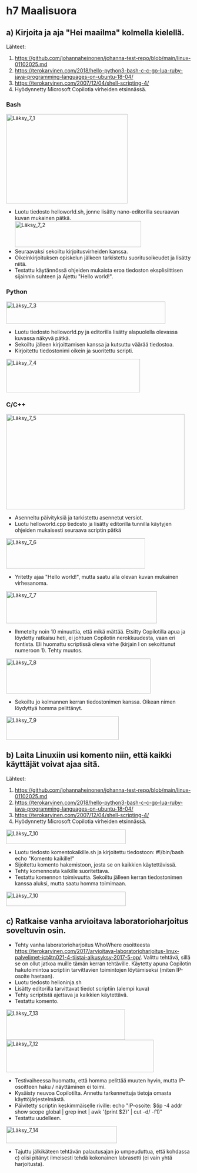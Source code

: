 # h7 Maalisuora

## a) Kirjoita ja aja "Hei maailma" kolmella kielellä.

Lähteet:
1. https://github.com/johannaheinonen/johanna-test-repo/blob/main/linux-01102025.md
2. https://terokarvinen.com/2018/hello-python3-bash-c-c-go-lua-ruby-java-programming-languages-on-ubuntu-18-04/
3. https://terokarvinen.com/2007/12/04/shell-scripting-4/
4. Hyödynnetty Microsoft Copilotia virheiden etsinnässä.

### Bash

<img width="330" height="243" alt="Läksy_7_1" src="https://github.com/user-attachments/assets/10a9e827-4fd2-4e35-8fb8-1c0abc486758" />

- Luotu tiedosto helloworld.sh, jonne lisätty nano-editorilla seuraavan kuvan mukainen pätkä. <img width="343" height="71" alt="Läksy_7_2" src="https://github.com/user-attachments/assets/d0934102-dd9a-408b-a281-bb33537e614c" />
- Seuraavaksi sekoiltu kirjoitusvirheiden kanssa.
- Oikeinkirjoituksen opiskelun jälkeen tarkistettu suoritusoikeudet ja lisätty niitä.
- Testattu käytännössä ohjeiden mukaista eroa tiedoston eksplisiittisen sijainnin suhteen ja Ajettu "Hello world!".

### Python

<img width="433" height="60" alt="Läksy_7_3" src="https://github.com/user-attachments/assets/8d534b77-e301-45ec-b7db-08326e1fff69" />

- Luotu tiedosto helloworld.py ja editorilla lisätty alapuolella olevassa kuvassa näkyvä pätkä.
- Sekoiltu jälleen kirjoittamisen kanssa ja kutsuttu väärää tiedostoa.
- Kirjoitettu tiedostonimi oikein ja suoritettu scripti.
  
<img width="364" height="91" alt="Läksy_7_4" src="https://github.com/user-attachments/assets/cb2fed46-7eb3-49ab-8ace-b583fe269283" />

### C/C++

<img width="485" height="259" alt="Läksy_7_5" src="https://github.com/user-attachments/assets/6e8ed446-e9b1-43ff-a697-95a3b694bd2f" />

- Asenneltu päivityksiä ja tarkistettu asennetut versiot.
- Luotu helloworld.cpp tiedosto ja lisätty editorilla tunnilla käytyjen ohjeiden mukaisesti seuraava scriptin pätkä

<img width="378" height="82" alt="Läksy_7_6" src="https://github.com/user-attachments/assets/84b1b78e-788d-4a95-ae9f-fa3dca13b82d" />

- Yritetty ajaa "Hello world!", mutta saatu alla olevan kuvan mukainen virhesanoma.

<img width="410" height="87" alt="Läksy_7_7" src="https://github.com/user-attachments/assets/2fedc42b-fad3-4f9d-a6e2-de5ac81db41e" />

- Ihmetelty noin 10 minuuttia, että mikä mättää. Etsitty Copilotilla apua ja löydetty ratkaisu heti, ei johtuen Copilotin nerokkuudesta, vaan eri fontista. Eli huomattu scriptissä oleva virhe (kirjain l on sekoittunut numeroon 1). Tehty muutos.

<img width="393" height="95" alt="Läksy_7_8" src="https://github.com/user-attachments/assets/4b4da663-8029-4a4b-b365-5dfb2c3a0729" />

- Sekoiltu jo kolmannen kerran tiedostonimen kanssa. Oikean nimen löydyttyä homma pelittänyt.

<img width="306" height="64" alt="Läksy_7_9" src="https://github.com/user-attachments/assets/42495e23-a693-477c-a29a-c2d3624063dc" />

## b) Laita Linuxiin usi komento niin, että kaikki käyttäjät voivat ajaa sitä.

Lähteet:
1. https://github.com/johannaheinonen/johanna-test-repo/blob/main/linux-01102025.md
2. https://terokarvinen.com/2018/hello-python3-bash-c-c-go-lua-ruby-java-programming-languages-on-ubuntu-18-04/
3. https://terokarvinen.com/2007/12/04/shell-scripting-4/
4. Hyödynnetty Microsoft Copilotia virheiden etsinnässä.

<img width="325" height="39" alt="Läksy_7_10" src="https://github.com/user-attachments/assets/7720cee8-d1cb-4084-8376-469e923ae023" />

- Luotu tiedosto komentokaikille.sh ja kirjoitettu tiedostoon:
  #!/bin/bash
  echo "Komento kaikille!"
- Sijoitettu komento hakemistoon, josta se on kaikkien käytettävissä.
- Tehty komennosta kaikille suoritettava. 
- Testattu komennon toimivuutta. Sekoiltu jälleen kerran tiedostonimen kanssa aluksi, mutta saatu homma toimimaan.

<img width="325" height="39" alt="Läksy_7_10" src="https://github.com/user-attachments/assets/03b4186b-ee7b-4b97-ad66-7f66e76e510e" />

## c) Ratkaise vanha arvioitava laboratorioharjoitus soveltuvin osin.

- Tehty vanha laboratorioharjoitus WhoWhere osoitteesta https://terokarvinen.com/2017/arvioitava-laboratorioharjoitus-linux-palvelimet-ict4tn021-4-tiistai-alkusyksy-2017-5-op/. Valittu tehtävä, sillä se on ollut jatkoa muille tämän kerran tehtäville. Käytetty apuna Copilotin hakutoimintoa scriptiin tarvittavien toimintojen löytämiseksi (miten IP-osoite haetaan).
-  Luotu tiedosto helloninja.sh
-  Lisätty editorilla tarvittavat tiedot scriptiin (alempi kuva)
-  Tehty scriptistä ajettava ja kaikkien käytettävä.
-  Testattu komento.

<img width="323" height="83" alt="Läksy_7_13" src="https://github.com/user-attachments/assets/70e97d99-e54d-4da4-a1e5-47d35b599b86" />

<img width="401" height="88" alt="Läksy_7_12" src="https://github.com/user-attachments/assets/8ca35798-1ff5-4d50-b788-9180de74451f" />

- Testivaiheessa huomattu, että homma pelittää muuten hyvin, mutta IP-osoitteen haku / näyttäminen ei toimi.
- Kysäisty neuvoa Copilotilta. Annettu tarkennettuja tietoja omasta käyttöjärjestelmästä.
- Päivitetty scriptin keskimmäiselle riville: echo "IP-osoite: $(ip -4 addr show scope global | grep inet | awk '{print $2}' | cut -d/ -f1)"
- Testattu uudelleen.

<img width="301" height="46" alt="Läksy_7_14" src="https://github.com/user-attachments/assets/ccc07a94-f1ac-4246-bbb5-a336881d4c86" />


- Tajuttu jälkikäteen tehtävän palautusajan jo umpeuduttua, että kohdassa c) olisi pitänyt ilmeisesti tehdä kokonainen labrasetti (ei vain yhtä harjoitusta).





